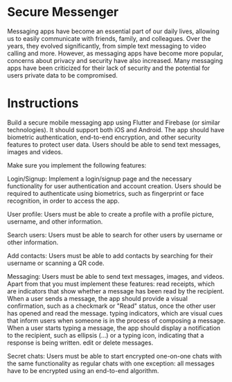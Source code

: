 # Secure Messenger
Messaging apps have become an essential part of our daily lives, allowing us to easily communicate with friends, family, and colleagues. Over the years, they evolved significantly, from simple text messaging to video calling and more. However, as messaging apps have become more popular, concerns about privacy and security have also increased. Many messaging apps have been criticized for their lack of security and the potential for users private data to be compromised.

# Instructions
Build a secure mobile messaging app using Flutter and Firebase (or similar technologies). It should support both iOS and Android. The app should have biometric authentication, end-to-end encryption, and other security features to protect user data. Users should be able to send text messages, images and videos.

Make sure you implement the following features:

Login/Signup: Implement a login/signup page and the necessary functionality for user authentication and account creation. Users should be required to authenticate using biometrics, such as fingerprint or face recognition, in order to access the app.

User profile: Users must be able to create a profile with a profile picture, username, and other information.

Search users: Users must be able to search for other users by username or other information.

Add contacts: Users must be able to add contacts by searching for their username or scanning a QR code.

Messaging: Users must be able to send text messages, images, and videos. Apart from that you must implement these features:
read receipts, which are indicators that show whether a message has been read by the recipient. When a user sends a message, the app should provide a visual confirmation, such as a checkmark or "Read" status, once the other user has opened and read the message.
typing indicators, which are visual cues that inform users when someone is in the process of composing a message. When a user starts typing a message, the app should display a notification to the recipient, such as ellipsis (...) or a typing icon, indicating that a response is being written.
edit or delete messages.

Secret chats: Users must be able to start encrypted one-on-one chats with the same functionality as regular chats with one exception: all messages have to be encrypted using an end-to-end algorithm.